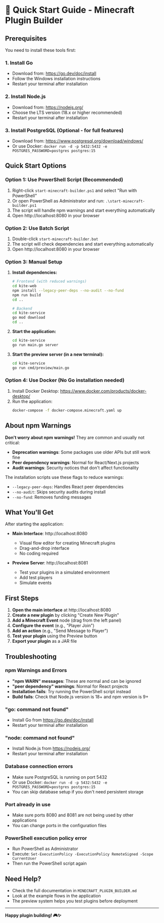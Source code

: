 # 🚀 Quick Start Guide - Minecraft Plugin Builder

## Prerequisites

You need to install these tools first:

### 1. Install Go
- Download from: https://go.dev/doc/install
- Follow the Windows installation instructions
- Restart your terminal after installation

### 2. Install Node.js
- Download from: https://nodejs.org/
- Choose the LTS version (18.x or higher recommended)
- Restart your terminal after installation

### 3. Install PostgreSQL (Optional - for full features)
- Download from: https://www.postgresql.org/download/windows/
- Or use Docker: `docker run -d -p 5432:5432 -e POSTGRES_PASSWORD=postgres postgres:15`

## Quick Start Options

### Option 1: Use PowerShell Script (Recommended)
1. Right-click `start-minecraft-builder.ps1` and select "Run with PowerShell"
2. Or open PowerShell as Administrator and run: `.\start-minecraft-builder.ps1`
3. The script will handle npm warnings and start everything automatically
4. Open http://localhost:8080 in your browser

### Option 2: Use Batch Script
1. Double-click `start-minecraft-builder.bat`
2. The script will check dependencies and start everything automatically
3. Open http://localhost:8080 in your browser

### Option 3: Manual Setup
1. **Install dependencies:**
   ```bash
   # Frontend (with reduced warnings)
   cd kite-web
   npm install --legacy-peer-deps --no-audit --no-fund
   npm run build
   cd ..
   
   # Backend
   cd kite-service
   go mod download
   cd ..
   ```

2. **Start the application:**
   ```bash
   cd kite-service
   go run main.go server
   ```

3. **Start the preview server (in a new terminal):**
   ```bash
   cd kite-service
   go run cmd/preview/main.go
   ```

### Option 4: Use Docker (No Go installation needed)
1. Install Docker Desktop: https://www.docker.com/products/docker-desktop/
2. Run the application:
   ```bash
   docker-compose -f docker-compose.minecraft.yaml up
   ```

## About npm Warnings

**Don't worry about npm warnings!** They are common and usually not critical:

- **Deprecation warnings**: Some packages use older APIs but still work fine
- **Peer dependency warnings**: Normal for React/Next.js projects
- **Audit warnings**: Security notices that don't affect functionality

The installation scripts use these flags to reduce warnings:
- `--legacy-peer-deps`: Handles React peer dependencies
- `--no-audit`: Skips security audits during install
- `--no-fund`: Removes funding messages

## What You'll Get

After starting the application:

- **Main Interface**: http://localhost:8080
  - Visual flow editor for creating Minecraft plugins
  - Drag-and-drop interface
  - No coding required

- **Preview Server**: http://localhost:8081
  - Test your plugins in a simulated environment
  - Add test players
  - Simulate events

## First Steps

1. **Open the main interface** at http://localhost:8080
2. **Create a new plugin** by clicking "Create New Plugin"
3. **Add a Minecraft Event** node (drag from the left panel)
4. **Configure the event** (e.g., "Player Join")
5. **Add an action** (e.g., "Send Message to Player")
6. **Test your plugin** using the Preview button
7. **Export your plugin** as a JAR file

## Troubleshooting

### npm Warnings and Errors
- **"npm WARN" messages**: These are normal and can be ignored
- **"peer dependency" warnings**: Normal for React projects
- **Installation fails**: Try running the PowerShell script instead
- **Build fails**: Check that Node.js version is 18+ and npm version is 9+

### "go: command not found"
- Install Go from https://go.dev/doc/install
- Restart your terminal after installation

### "node: command not found"
- Install Node.js from https://nodejs.org/
- Restart your terminal after installation

### Database connection errors
- Make sure PostgreSQL is running on port 5432
- Or use Docker: `docker run -d -p 5432:5432 -e POSTGRES_PASSWORD=postgres postgres:15`
- You can skip database setup if you don't need persistent storage

### Port already in use
- Make sure ports 8080 and 8081 are not being used by other applications
- You can change ports in the configuration files

### PowerShell execution policy error
- Run PowerShell as Administrator
- Execute: `Set-ExecutionPolicy -ExecutionPolicy RemoteSigned -Scope CurrentUser`
- Then run the PowerShell script again

## Need Help?

- Check the full documentation in `MINECRAFT_PLUGIN_BUILDER.md`
- Look at the example flows in the application
- The preview system helps you test plugins before deployment

---

**Happy plugin building! 🎮✨** 
